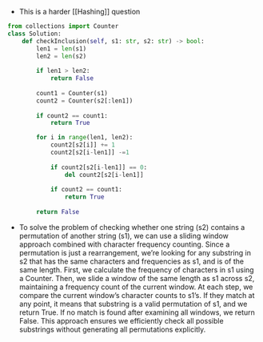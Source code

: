 - This is a harder [[Hashing]] question

```python 
from collections import Counter
class Solution:
	def checkInclusion(self, s1: str, s2: str) -> bool:
		len1 = len(s1)
		len2 = len(s2)
		
		if len1 > len2:		
			return False
		
		count1 = Counter(s1)
		count2 = Counter(s2[:len1])
		
		if count2 == count1:
			return True

		for i in range(len1, len2):
			count2[s2[i]] += 1
			count2[s2[i-len1]] -=1
			
			if count2[s2[i-len1]] == 0:
				del count2[s2[i-len1]]
			
			if count2 == count1:
				return True
		
		return False
```

- To solve the problem of checking whether one string (s2) contains a permutation of another string (s1), we can use a sliding window approach combined with character frequency counting. Since a permutation is just a rearrangement, we’re looking for any substring in s2 that has the same characters and frequencies as s1, and is of the same length. First, we calculate the frequency of characters in s1 using a Counter. Then, we slide a window of the same length as s1 across s2, maintaining a frequency count of the current window. At each step, we compare the current window’s character counts to s1’s. If they match at any point, it means that substring is a valid permutation of s1, and we return True. If no match is found after examining all windows, we return False. This approach ensures we efficiently check all possible substrings without generating all permutations explicitly.
